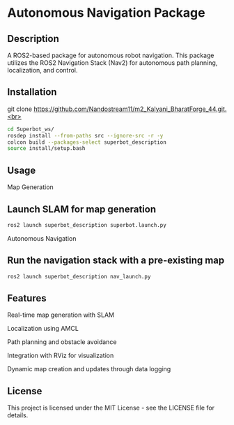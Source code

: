 # Autonomous Navigation Package

## Description

A ROS2-based package for autonomous robot navigation. This package utilizes the ROS2 Navigation Stack (Nav2) for autonomous path planning, localization, and control.

## Installation

git clone https://github.com/Nandostream11/m2_Kalyani_BharatForge_44.git.<br>
```bash 
cd Superbot_ws/
rosdep install --from-paths src --ignore-src -r -y
colcon build --packages-select superbot_description
source install/setup.bash
```
## Usage

Map Generation

## Launch SLAM for map generation
```bash
ros2 launch superbot_description superbot.launch.py
```

Autonomous Navigation

## Run the navigation stack with a pre-existing map
```bash
ros2 launch superbot_description nav_launch.py
```

## Features

Real-time map generation with SLAM

Localization using AMCL

Path planning and obstacle avoidance

Integration with RViz for visualization

Dynamic map creation and updates through data logging


## License

This project is licensed under the MIT License - see the LICENSE file for details.


